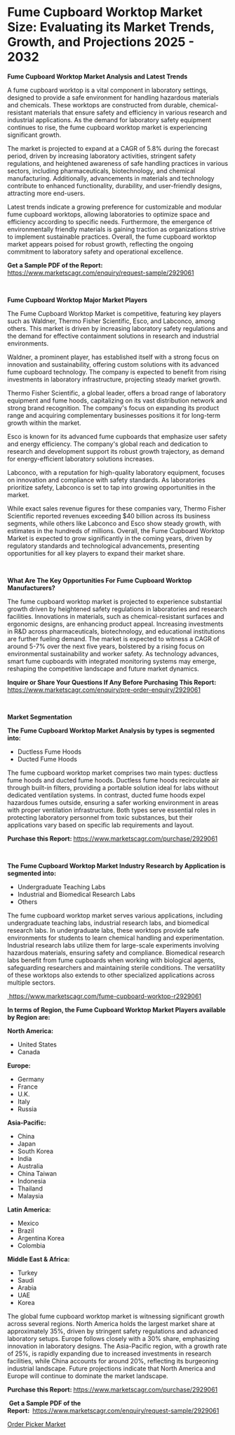 <p><h1>Fume Cupboard Worktop Market Size: Evaluating its Market Trends, Growth, and Projections 2025 - 2032</h1></p><p><strong>Fume Cupboard Worktop Market Analysis and Latest Trends</strong></p>
<p><p>A fume cupboard worktop is a vital component in laboratory settings, designed to provide a safe environment for handling hazardous materials and chemicals. These worktops are constructed from durable, chemical-resistant materials that ensure safety and efficiency in various research and industrial applications. As the demand for laboratory safety equipment continues to rise, the fume cupboard worktop market is experiencing significant growth.</p><p>The market is projected to expand at a CAGR of 5.8% during the forecast period, driven by increasing laboratory activities, stringent safety regulations, and heightened awareness of safe handling practices in various sectors, including pharmaceuticals, biotechnology, and chemical manufacturing. Additionally, advancements in materials and technology contribute to enhanced functionality, durability, and user-friendly designs, attracting more end-users.</p><p>Latest trends indicate a growing preference for customizable and modular fume cupboard worktops, allowing laboratories to optimize space and efficiency according to specific needs. Furthermore, the emergence of environmentally friendly materials is gaining traction as organizations strive to implement sustainable practices. Overall, the fume cupboard worktop market appears poised for robust growth, reflecting the ongoing commitment to laboratory safety and operational excellence.</p></p>
<p><strong>Get a Sample PDF of the Report:&nbsp;</strong> <a href="https://www.marketscagr.com/enquiry/request-sample/2929061?utm_campaign=2198&utm_medium=2&utm_source=Github&utm_content=ia&utm_term=12032025&utm_id=fume-cupboard-worktop">https://www.marketscagr.com/enquiry/request-sample/2929061</a></p>
<p>&nbsp;</p>
<p><strong>Fume Cupboard Worktop Major Market Players</strong></p>
<p><p>The Fume Cupboard Worktop Market is competitive, featuring key players such as Waldner, Thermo Fisher Scientific, Esco, and Labconco, among others. This market is driven by increasing laboratory safety regulations and the demand for effective containment solutions in research and industrial environments.</p><p>Waldner, a prominent player, has established itself with a strong focus on innovation and sustainability, offering custom solutions with its advanced fume cupboard technology. The company is expected to benefit from rising investments in laboratory infrastructure, projecting steady market growth.</p><p>Thermo Fisher Scientific, a global leader, offers a broad range of laboratory equipment and fume hoods, capitalizing on its vast distribution network and strong brand recognition. The company's focus on expanding its product range and acquiring complementary businesses positions it for long-term growth within the market.</p><p>Esco is known for its advanced fume cupboards that emphasize user safety and energy efficiency. The company's global reach and dedication to research and development support its robust growth trajectory, as demand for energy-efficient laboratory solutions increases.</p><p>Labconco, with a reputation for high-quality laboratory equipment, focuses on innovation and compliance with safety standards. As laboratories prioritize safety, Labconco is set to tap into growing opportunities in the market.</p><p>While exact sales revenue figures for these companies vary, Thermo Fisher Scientific reported revenues exceeding $40 billion across its business segments, while others like Labconco and Esco show steady growth, with estimates in the hundreds of millions. Overall, the Fume Cupboard Worktop Market is expected to grow significantly in the coming years, driven by regulatory standards and technological advancements, presenting opportunities for all key players to expand their market share.</p></p>
<p>&nbsp;</p>
<p><strong>What Are The Key Opportunities For Fume Cupboard Worktop Manufacturers?</strong></p>
<p><p>The fume cupboard worktop market is projected to experience substantial growth driven by heightened safety regulations in laboratories and research facilities. Innovations in materials, such as chemical-resistant surfaces and ergonomic designs, are enhancing product appeal. Increasing investments in R&D across pharmaceuticals, biotechnology, and educational institutions are further fueling demand. The market is expected to witness a CAGR of around 5-7% over the next five years, bolstered by a rising focus on environmental sustainability and worker safety. As technology advances, smart fume cupboards with integrated monitoring systems may emerge, reshaping the competitive landscape and future market dynamics.</p></p>
<p><strong>Inquire or Share Your Questions If Any Before Purchasing This Report:</strong> <a href="https://www.marketscagr.com/enquiry/pre-order-enquiry/2929061?utm_campaign=2198&utm_medium=2&utm_source=Github&utm_content=ia&utm_term=12032025&utm_id=fume-cupboard-worktop">https://www.marketscagr.com/enquiry/pre-order-enquiry/2929061</a></p>
<p>&nbsp;</p>
<p><strong>Market Segmentation</strong></p>
<p><strong>The Fume Cupboard Worktop Market Analysis by types is segmented into:</strong></p>
<p><ul><li>Ductless Fume Hoods</li><li>Ducted Fume Hoods</li></ul></p>
<p><p>The fume cupboard worktop market comprises two main types: ductless fume hoods and ducted fume hoods. Ductless fume hoods recirculate air through built-in filters, providing a portable solution ideal for labs without dedicated ventilation systems. In contrast, ducted fume hoods expel hazardous fumes outside, ensuring a safer working environment in areas with proper ventilation infrastructure. Both types serve essential roles in protecting laboratory personnel from toxic substances, but their applications vary based on specific lab requirements and layout.</p></p>
<p><strong>Purchase this Report:&nbsp;</strong><a href="https://www.marketscagr.com/purchase/2929061?utm_campaign=2198&utm_medium=2&utm_source=Github&utm_content=ia&utm_term=12032025&utm_id=fume-cupboard-worktop">https://www.marketscagr.com/purchase/2929061</a></p>
<p>&nbsp;</p>
<p><strong>The Fume Cupboard Worktop Market Industry Research by Application is segmented into:</strong></p>
<p><ul><li>Undergraduate Teaching Labs</li><li>Industrial and Biomedical Research Labs</li><li>Others</li></ul></p>
<p><p>The fume cupboard worktop market serves various applications, including undergraduate teaching labs, industrial research labs, and biomedical research labs. In undergraduate labs, these worktops provide safe environments for students to learn chemical handling and experimentation. Industrial research labs utilize them for large-scale experiments involving hazardous materials, ensuring safety and compliance. Biomedical research labs benefit from fume cupboards when working with biological agents, safeguarding researchers and maintaining sterile conditions. The versatility of these worktops also extends to other specialized applications across multiple sectors.</p></p>
<p><a href="https://www.marketscagr.com/fume-cupboard-worktop-r2929061?utm_campaign=2198&utm_medium=2&utm_source=Github&utm_content=ia&utm_term=12032025&utm_id=fume-cupboard-worktop">&nbsp;https://www.marketscagr.com/fume-cupboard-worktop-r2929061</a></p>
<p><strong>In terms of Region, the Fume Cupboard Worktop Market Players available by Region are:</strong></p>
<p>
    <p> <strong> North America: </strong>
        <ul>
            <li>United States</li>
            <li>Canada</li>
        </ul>
        </p> 
    <p> <strong> Europe: </strong>
        <ul>
            <li>Germany</li>
            <li>France</li>
            <li>U.K.</li>
            <li>Italy</li>
            <li>Russia</li>
        </ul>
        </p> 
    <p> <strong> Asia-Pacific: </strong>
        <ul>
            <li>China</li>
            <li>Japan</li>
            <li>South Korea</li>
            <li>India</li>
            <li>Australia</li>
            <li>China Taiwan</li>
            <li>Indonesia</li>
            <li>Thailand</li>
            <li>Malaysia</li>
        </ul>
        </p> 
    <p> <strong> Latin America: </strong>
        <ul>
            <li>Mexico</li>
            <li>Brazil</li>
            <li>Argentina Korea</li>
            <li>Colombia</li>
        </ul>
        </p> 
    <p> <strong> Middle East & Africa: </strong>
        <ul>
            <li>Turkey</li>
            <li>Saudi</li>
            <li>Arabia</li>
            <li>UAE</li>
            <li>Korea</li>
        </ul>
    </p>
    </p>
<p><p>The global fume cupboard worktop market is witnessing significant growth across several regions. North America holds the largest market share at approximately 35%, driven by stringent safety regulations and advanced laboratory setups. Europe follows closely with a 30% share, emphasizing innovation in laboratory designs. The Asia-Pacific region, with a growth rate of 25%, is rapidly expanding due to increased investments in research facilities, while China accounts for around 20%, reflecting its burgeoning industrial landscape. Future projections indicate that North America and Europe will continue to dominate the market landscape.</p></p>
<p><strong>Purchase this Report: </strong><a href="https://www.marketscagr.com/purchase/2929061?utm_campaign=2198&utm_medium=2&utm_source=Github&utm_content=ia&utm_term=12032025&utm_id=fume-cupboard-worktop">https://www.marketscagr.com/purchase/2929061</a></p>
<p>&nbsp;<strong>Get a Sample PDF of the Report:&nbsp;&nbsp;</strong><a href="https://www.marketscagr.com/enquiry/request-sample/2929061?utm_campaign=2198&utm_medium=2&utm_source=Github&utm_content=ia&utm_term=12032025&utm_id=fume-cupboard-worktop">https://www.marketscagr.com/enquiry/request-sample/2929061</a></p>
<p><strong></strong></p>
<p><p><a href="https://github.com/santosh758595/Market-Research-Report-List-7/blob/main/order-picker-market.md?utm_campaign=2198&utm_medium=2&utm_source=Github&utm_content=ia&utm_term=12032025&utm_id=fume-cupboard-worktop">Order Picker Market</a></p></p>